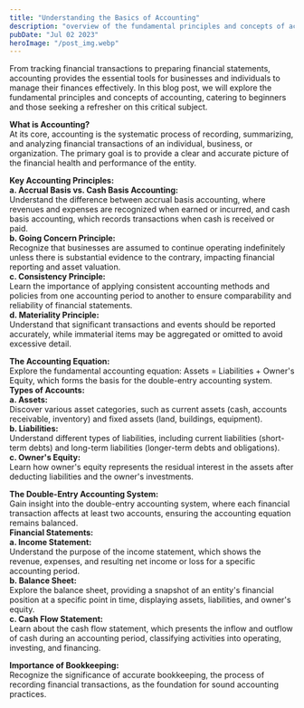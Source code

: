 ```yaml
---
title: "Understanding the Basics of Accounting"
description: "overview of the fundamental principles and concepts of accounting, covering topics such as accrual basis vs. cash basis accounting, the accounting equation, financial statements, and the importance of bookkeeping, aimed at beginners and those seeking a refresher on the essentials of accounting..."
pubDate: "Jul 02 2023"
heroImage: "/post_img.webp"
---
```

From tracking financial transactions to preparing financial statements, accounting provides the essential tools for businesses and individuals to manage their finances effectively. In this blog post, we will explore the fundamental principles and concepts of accounting, catering to beginners and those seeking a refresher on this critical subject.

**What is Accounting?**  
At its core, accounting is the systematic process of recording, summarizing, and analyzing financial transactions of an individual, business, or organization. The primary goal is to provide a clear and accurate picture of the financial health and performance of the entity.

**Key Accounting Principles:**  
**a. Accrual Basis vs. Cash Basis Accounting:**  
Understand the difference between accrual basis accounting, where revenues and expenses are recognized when earned or incurred, and cash basis accounting, which records transactions when cash is received or paid.  
**b. Going Concern Principle:**  
Recognize that businesses are assumed to continue operating indefinitely unless there is substantial evidence to the contrary, impacting financial reporting and asset valuation.  
**c. Consistency Principle:**  
Learn the importance of applying consistent accounting methods and policies from one accounting period to another to ensure comparability and reliability of financial statements.  
**d. Materiality Principle:**  
Understand that significant transactions and events should be reported accurately, while immaterial items may be aggregated or omitted to avoid excessive detail.  

**The Accounting Equation:**  
Explore the fundamental accounting equation: Assets = Liabilities + Owner's Equity, which forms the basis for the double-entry accounting system.  
**Types of Accounts:**  
**a. Assets:**  
Discover various asset categories, such as current assets (cash, accounts receivable, inventory) and fixed assets (land, buildings, equipment).  
**b. Liabilities:**  
Understand different types of liabilities, including current liabilities (short-term debts) and long-term liabilities (longer-term debts and obligations).  
**c. Owner's Equity:**  
Learn how owner's equity represents the residual interest in the assets after deducting liabilities and the owner's investments.

**The Double-Entry Accounting System:**  
Gain insight into the double-entry accounting system, where each financial transaction affects at least two accounts, ensuring the accounting equation remains balanced.  
**Financial Statements:**  
**a. Income Statement:**  
Understand the purpose of the income statement, which shows the revenue, expenses, and resulting net income or loss for a specific accounting period.  
**b. Balance Sheet:**  
Explore the balance sheet, providing a snapshot of an entity's financial position at a specific point in time, displaying assets, liabilities, and owner's equity.  
**c. Cash Flow Statement:**  
Learn about the cash flow statement, which presents the inflow and outflow of cash during an accounting period, classifying activities into operating, investing, and financing.

**Importance of Bookkeeping:**  
Recognize the significance of accurate bookkeeping, the process of recording financial transactions, as the foundation for sound accounting practices.